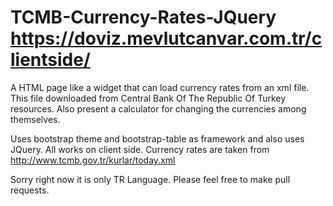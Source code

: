 # TCMB-Currency-Rates-JQuery https://doviz.mevlutcanvar.com.tr/clientside/
A HTML page like a widget that can load currency rates from an xml file. 
This file downloaded from Central Bank Of The Republic Of Turkey resources. 
Also present a calculator for changing the currencies among themselves. 

Uses bootstrap theme and bootstrap-table as framework and also uses JQuery. All works  on client side.
Currency rates are taken from http://www.tcmb.gov.tr/kurlar/today.xml


Sorry right now it is only TR Language. Please feel free to make pull requests.
